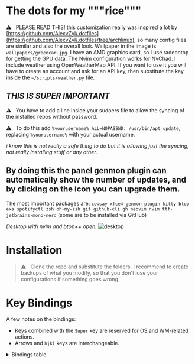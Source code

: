 # The dots for my """rice"""
⚠️ &nbsp; PLEASE READ THIS! this customization really was inspired a lot by [https://github.com/AlexvZyl/.dotfiles](https://github.com/AlexvZyl/.dotfiles/tree/archlinux), so many config files are similar and also the overall look. 
Wallpaper in the image is `wallpapers/greencar.jpg`.
I have an AMD graphics card, so i use radeontop for getting the GPU data. 
The Nvim configuration works for NvChad.
I include weather using OpenWeatherMap API. If you want to use it you will have to create an account and ask for an API key, then substitute the key inside the `~/scripts/weather.py` file.

***THIS IS SUPER IMPORTANT***
----------------------------------------
⚠️ &nbsp; You have to add a line inside your sudoers file to allow the syncing of the installed repos without password. 

⚠️ &nbsp; To do this add `%yourusername% ALL=NOPASSWD: /usr/bin/apt update`, replacing `%yourusername%` with your actual username. 

*i know this is not really a safe thing to do but it is allowing just the syncing, not really installing stuff or any other.*

By doing this the panel genmon plugin can automatically show the number of updates, and by clicking on the icon you can upgrade them.
----------------------------------------

The most important packages are:
`cowsay xfce4-genmon-plugin kitty btop exa spotifyctl zsh oh-my-zsh git github-cli gh neovim nvim ttf-jetbrains-mono-nerd` (some are to be installed via GitHub)

*Desktop with nvim and btop++ open:*
![desktop](https://github.com/user-attachments/assets/dffaf98a-92e1-412e-9e4e-e0c3b8d4e751)


# Installation

> ⚠️ &nbsp; Clone the repo and substitute the folders. I recommend to create backups of what you modify, so that you don't lose your configurations if something goes wrong

# Key Bindings

A few notes on the bindings:

- Keys combined with the `Super` key are reserved for OS and WM-related actions.  
- Arrows and `hjkl` keys are interchangeable.

<details>

<summary>Bindings table</summary>

</br>

|  Binding  |  Action   |
| :-------: | :-------: |
| Super + d | File manager (yazi) |
| Super + t | Terminal |
| Super + n | Neovim |
| Super + b | BTop++ |
| Super + Shift + Arrow | Move window between workspaces |
| Super + Number | Go to workspace |
| Super + w | Web browser |

</details>

